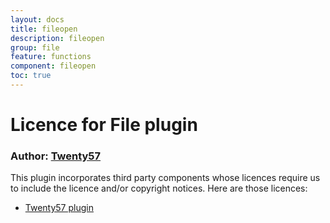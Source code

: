 ```yaml
---
layout: docs
title: fileopen
description: fileopen
group: file
feature: functions
component: fileopen
toc: true
---
```

# Licence for File plugin

### Author: [Twenty57](http://www.twenty57.com)

This plugin incorporates third party components whose licences require us to include the licence and/or copyright notices. Here are those licences:

- [Twenty57 plugin](https://linx.software/Support/BuiltIn/Licence)
